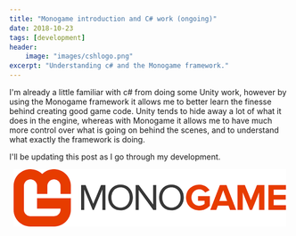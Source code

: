 ```yaml
---
title: "Monogame introduction and C# work (ongoing)"
date: 2018-10-23
tags: [development]
header:
    image: "images/cshlogo.png"
excerpt: "Understanding c# and the Monogame framework."
---
```


I'm already a little familiar with c# from doing some Unity work, however by using the Monogame framework it allows me to better learn the finesse behind creating good game code. Unity tends to hide away a lot of what it does in the engine, whereas with Monogame it allows me to have much more control over what is going on behind the scenes, and to understand what exactly the framework is doing.

I'll be updating this post as I go through my development.

<img src= "https://github.com/Sir-Benj/Portfolio/blob/master/images/monogame.png?raw=true" alt = "Monogame Logo" class = "center" style = "display: block; margin-left: auto; margin-right: auto;">